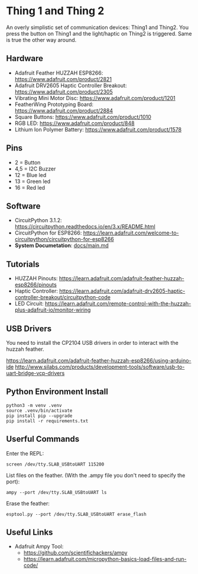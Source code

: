 # Thing 1 and Thing 2
An overly simplistic set of communication devices: Thing1 and Thing2.
You press the button on Thing1 and the light/haptic on Thing2 is triggered.  Same is true the other way around.  

## Hardware

* Adafruit Feather HUZZAH ESP8266: https://www.adafruit.com/product/2821
* Adafruit DRV2605 Haptic Controller Breakout: https://www.adafruit.com/product/2305
* Vibrating Mini Motor Disc: https://www.adafruit.com/product/1201
* FeatherWing Prototyping Board: https://www.adafruit.com/product/2884
* Square Buttons: https://www.adafruit.com/product/1010
* RGB LED: https://www.adafruit.com/product/848
* Lithium Ion Polymer Battery: https://www.adafruit.com/product/1578

## Pins

* 2 = Button
* 4,5 = I2C Buzzer
* 12 = Blue led
* 13 = Green led
* 16 = Red led

## Software

* CircuitPython 3.1.2:  https://circuitpython.readthedocs.io/en/3.x/README.html
* CircuitPython for ESP8266: https://learn.adafruit.com/welcome-to-circuitpython/circuitpython-for-esp8266
* **System Documetation**: [docs/main.md](docs/main.md)

## Tutorials

* HUZZAH Pinouts: https://learn.adafruit.com/adafruit-feather-huzzah-esp8266/pinouts
* Haptic Controller: https://learn.adafruit.com/adafruit-drv2605-haptic-controller-breakout/circuitpython-code
* LED Circuit: https://learn.adafruit.com/remote-control-with-the-huzzah-plus-adafruit-io/monitor-wiring

## USB Drivers

You need to install the CP2104 USB drivers in order to interact with the huzzah feather.  

https://learn.adafruit.com/adafruit-feather-huzzah-esp8266/using-arduino-ide
http://www.silabs.com/products/development-tools/software/usb-to-uart-bridge-vcp-drivers

## Python Environment Install

```
python3 -m venv .venv
source .venv/bin/activate
pip install pip --upgrade
pip install -r requirements.txt
```

## Userful Commands
Enter the REPL:  
```
screen /dev/tty.SLAB_USBtoUART 115200
```

List files on the feather.  (With the .ampy file you don't need to specify the port):
```
ampy --port /dev/tty.SLAB_USBtoUART ls
```

Erase the feather:  
```
esptool.py --port /dev/tty.SLAB_USBtoUART erase_flash
```

## Useful Links

* Adafruit Ampy Tool:  
  * https://github.com/scientifichackers/ampy
  * https://learn.adafruit.com/micropython-basics-load-files-and-run-code/

